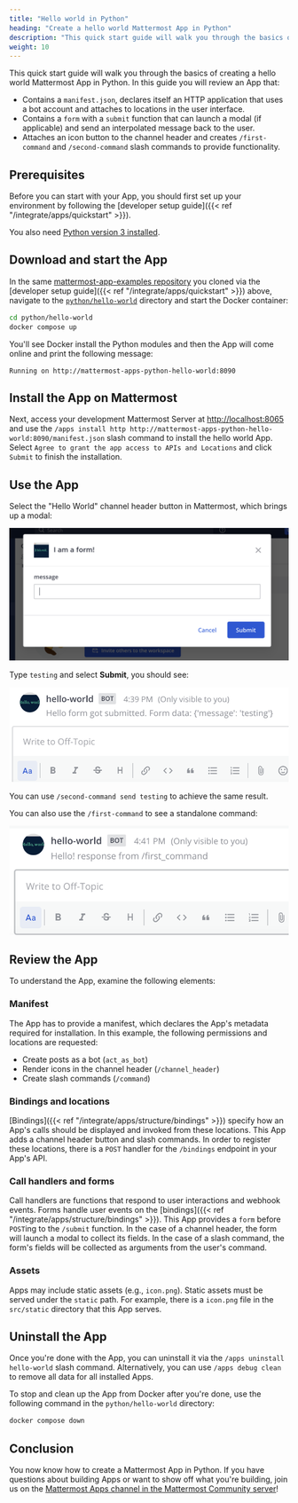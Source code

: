 ```yaml
---
title: "Hello world in Python"
heading: "Create a hello world Mattermost App in Python"
description: "This quick start guide will walk you through the basics of creating a hello world Mattermost App in Python."
weight: 10
---
```


This quick start guide will walk you through the basics of creating a hello world Mattermost App in Python. In this guide you will review an App that:

- Contains a `manifest.json`, declares itself an HTTP application that uses a bot account and attaches to locations in the user interface.
- Contains a `form` with a `submit` function that can launch a modal (if applicable) and send an interpolated message back to the user.
- Attaches an icon button to the channel header and creates `/first-command` and `/second-command` slash commands to provide functionality.

## Prerequisites

Before you can start with your App, you should first set up your environment by following the [developer setup guide]({{< ref "/integrate/apps/quickstart" >}}).

You also need [Python version 3 installed](https://www.python.org/downloads/).

## Download and start the App

In the same [mattermost-app-examples repository](https://github.com/mattermost/mattermost-app-examples) you cloned via the [developer setup guide]({{< ref "/integrate/apps/quickstart" >}}) above, navigate to the [`python/hello-world`](https://github.com/mattermost/mattermost-app-examples/tree/master/python/hello-world) directory and start the Docker container:

```sh
cd python/hello-world
docker compose up
```

You'll see Docker install the Python modules and then the App will come online and print the following message:

```
Running on http://mattermost-apps-python-hello-world:8090
```

## Install the App on Mattermost

Next, access your development Mattermost Server at [http://localhost:8065](http://localhost:8065) and use the `/apps install http http://mattermost-apps-python-hello-world:8090/manifest.json` slash command to install the hello world App. Select `Agree to grant the app access to APIs and Locations` and click `Submit` to finish the installation.

## Use the App

Select the "Hello World" channel header button in Mattermost, which brings up a modal:

![image](modal.png)

Type `testing` and select **Submit**, you should see:

![image](response.png)

You can use `/second-command send testing` to achieve the same result.

You can also use the `/first-command` to see a standalone command:

![image](first.png)

## Review the App

To understand the App, examine the following elements:

### Manifest

The App has to provide a manifest, which declares the App's metadata required for installation. In this example, the following permissions and locations are requested:

- Create posts as a bot (`act_as_bot`)
- Render icons in the channel header (`/channel_header`)
- Create slash commands (`/command`)

### Bindings and locations

[Bindings]({{< ref "/integrate/apps/structure/bindings" >}}) specify how an App's calls should be displayed and invoked from these locations. This App adds a channel header button and slash commands. In order to register these locations, there is a `POST` handler for the `/bindings` endpoint in your App's API.

### Call handlers and forms

Call handlers are functions that respond to user interactions and webhook events. Forms handle user events on the [bindings]({{< ref "/integrate/apps/structure/bindings" >}}). This App provides a `form` before `POST`ing to the `/submit` function. In the case of a channel header, the form will launch a modal to collect its fields. In the case of a slash command, the form's fields will be collected as arguments from the user's command.

### Assets

Apps may include static assets (e.g., `icon.png`). Static assets must be served under the `static` path. For example, there is a `icon.png` file in the `src/static` directory that this App serves.

## Uninstall the App

Once you're done with the App, you can uninstall it via the `/apps uninstall hello-world` slash command. Alternatively, you can use `/apps debug clean` to remove all data for all installed Apps.

To stop and clean up the App from Docker after you're done, use the following command in the `python/hello-world` directory:

```sh
docker compose down
```

## Conclusion

You now know how to create a Mattermost App in Python. If you have questions about building Apps or want to show off what you're building, join us on the [Mattermost Apps channel in the Mattermost Community server](https://community.mattermost.com/core/channels/mattermost-apps)!
